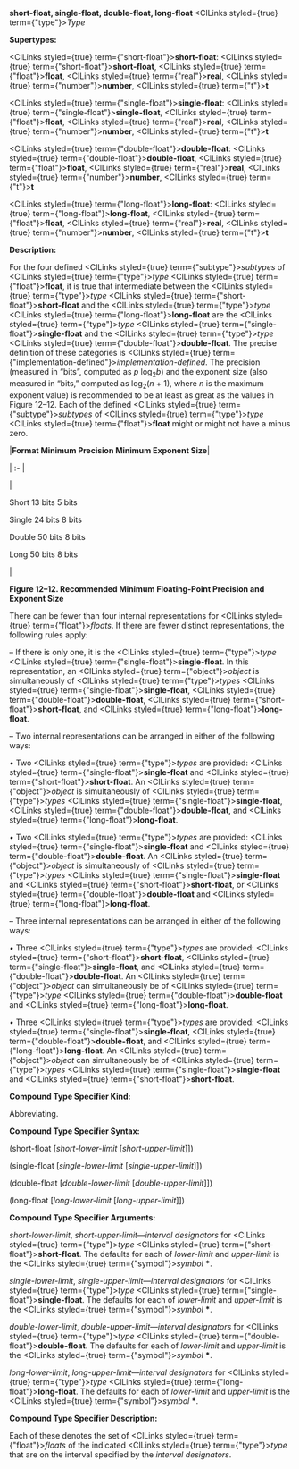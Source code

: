 **short-float, single-float, double-float, long-float** <ClLinks styled={true} term={"type"}><i>Type</i></ClLinks> 



**Supertypes:** 



<ClLinks styled={true} term={"short-float"}><b>short-float</b></ClLinks>: <ClLinks styled={true} term={"short-float"}><b>short-float</b></ClLinks>, <ClLinks styled={true} term={"float"}><b>float</b></ClLinks>, <ClLinks styled={true} term={"real"}><b>real</b></ClLinks>, <ClLinks styled={true} term={"number"}><b>number</b></ClLinks>, <ClLinks styled={true} term={"t"}><b>t</b></ClLinks> 



<ClLinks styled={true} term={"single-float"}><b>single-float</b></ClLinks>: <ClLinks styled={true} term={"single-float"}><b>single-float</b></ClLinks>, <ClLinks styled={true} term={"float"}><b>float</b></ClLinks>, <ClLinks styled={true} term={"real"}><b>real</b></ClLinks>, <ClLinks styled={true} term={"number"}><b>number</b></ClLinks>, <ClLinks styled={true} term={"t"}><b>t</b></ClLinks> 



<ClLinks styled={true} term={"double-float"}><b>double-float</b></ClLinks>: <ClLinks styled={true} term={"double-float"}><b>double-float</b></ClLinks>, <ClLinks styled={true} term={"float"}><b>float</b></ClLinks>, <ClLinks styled={true} term={"real"}><b>real</b></ClLinks>, <ClLinks styled={true} term={"number"}><b>number</b></ClLinks>, <ClLinks styled={true} term={"t"}><b>t</b></ClLinks> 



<ClLinks styled={true} term={"long-float"}><b>long-float</b></ClLinks>: <ClLinks styled={true} term={"long-float"}><b>long-float</b></ClLinks>, <ClLinks styled={true} term={"float"}><b>float</b></ClLinks>, <ClLinks styled={true} term={"real"}><b>real</b></ClLinks>, <ClLinks styled={true} term={"number"}><b>number</b></ClLinks>, <ClLinks styled={true} term={"t"}><b>t</b></ClLinks> 



**Description:** 



For the four defined <ClLinks styled={true} term={"subtype"}><i>subtypes</i></ClLinks> of <ClLinks styled={true} term={"type"}><i>type</i></ClLinks> <ClLinks styled={true} term={"float"}><b>float</b></ClLinks>, it is true that intermediate between the <ClLinks styled={true} term={"type"}><i>type</i></ClLinks> <ClLinks styled={true} term={"short-float"}><b>short-float</b></ClLinks> and the <ClLinks styled={true} term={"type"}><i>type</i></ClLinks> <ClLinks styled={true} term={"long-float"}><b>long-float</b></ClLinks> are the <ClLinks styled={true} term={"type"}><i>type</i></ClLinks> <ClLinks styled={true} term={"single-float"}><b>single-float</b></ClLinks> and the <ClLinks styled={true} term={"type"}><i>type</i></ClLinks> <ClLinks styled={true} term={"double-float"}><b>double-float</b></ClLinks>. The precise definition of these categories is <ClLinks styled={true} term={"implementation-defined"}><i>implementation-defined</i></ClLinks>. The precision (measured in “bits”, computed as *p* log<sub>2</sub>*b*) and the exponent size (also measured in “bits,” computed as log<sub>2</sub>(*n* + 1), where *n* is the maximum exponent value) is recommended to be at least as great as the values in Figure 12–12. Each of the defined <ClLinks styled={true} term={"subtype"}><i>subtypes</i></ClLinks> of <ClLinks styled={true} term={"type"}><i>type</i></ClLinks> <ClLinks styled={true} term={"float"}><b>float</b></ClLinks> might or might not have a minus zero. 



|**Format Minimum Precision Minimum Exponent Size**|

| :- |

|<p>Short 13 bits 5 bits </p><p>Single 24 bits 8 bits </p><p>Double 50 bits 8 bits </p><p>Long 50 bits 8 bits</p>|





**Figure 12–12. Recommended Minimum Floating-Point Precision and Exponent Size** 



There can be fewer than four internal representations for <ClLinks styled={true} term={"float"}><i>floats</i></ClLinks>. If there are fewer distinct representations, the following rules apply: 



– If there is only one, it is the <ClLinks styled={true} term={"type"}><i>type</i></ClLinks> <ClLinks styled={true} term={"single-float"}><b>single-float</b></ClLinks>. In this representation, an <ClLinks styled={true} term={"object"}><i>object</i></ClLinks> is simultaneously of <ClLinks styled={true} term={"type"}><i>types</i></ClLinks> <ClLinks styled={true} term={"single-float"}><b>single-float</b></ClLinks>, <ClLinks styled={true} term={"double-float"}><b>double-float</b></ClLinks>, <ClLinks styled={true} term={"short-float"}><b>short-float</b></ClLinks>, and <ClLinks styled={true} term={"long-float"}><b>long-float</b></ClLinks>. 



– Two internal representations can be arranged in either of the following ways: 







 



 



*•* Two <ClLinks styled={true} term={"type"}><i>types</i></ClLinks> are provided: <ClLinks styled={true} term={"single-float"}><b>single-float</b></ClLinks> and <ClLinks styled={true} term={"short-float"}><b>short-float</b></ClLinks>. An <ClLinks styled={true} term={"object"}><i>object</i></ClLinks> is simultaneously of <ClLinks styled={true} term={"type"}><i>types</i></ClLinks> <ClLinks styled={true} term={"single-float"}><b>single-float</b></ClLinks>, <ClLinks styled={true} term={"double-float"}><b>double-float</b></ClLinks>, and <ClLinks styled={true} term={"long-float"}><b>long-float</b></ClLinks>. 



*•* Two <ClLinks styled={true} term={"type"}><i>types</i></ClLinks> are provided: <ClLinks styled={true} term={"single-float"}><b>single-float</b></ClLinks> and <ClLinks styled={true} term={"double-float"}><b>double-float</b></ClLinks>. An <ClLinks styled={true} term={"object"}><i>object</i></ClLinks> is simultaneously of <ClLinks styled={true} term={"type"}><i>types</i></ClLinks> <ClLinks styled={true} term={"single-float"}><b>single-float</b></ClLinks> and <ClLinks styled={true} term={"short-float"}><b>short-float</b></ClLinks>, or <ClLinks styled={true} term={"double-float"}><b>double-float</b></ClLinks> and <ClLinks styled={true} term={"long-float"}><b>long-float</b></ClLinks>. 



– Three internal representations can be arranged in either of the following ways: 



*•* Three <ClLinks styled={true} term={"type"}><i>types</i></ClLinks> are provided: <ClLinks styled={true} term={"short-float"}><b>short-float</b></ClLinks>, <ClLinks styled={true} term={"single-float"}><b>single-float</b></ClLinks>, and <ClLinks styled={true} term={"double-float"}><b>double-float</b></ClLinks>. An <ClLinks styled={true} term={"object"}><i>object</i></ClLinks> can simultaneously be of <ClLinks styled={true} term={"type"}><i>type</i></ClLinks> <ClLinks styled={true} term={"double-float"}><b>double-float</b></ClLinks> and <ClLinks styled={true} term={"long-float"}><b>long-float</b></ClLinks>. 



*•* Three <ClLinks styled={true} term={"type"}><i>types</i></ClLinks> are provided: <ClLinks styled={true} term={"single-float"}><b>single-float</b></ClLinks>, <ClLinks styled={true} term={"double-float"}><b>double-float</b></ClLinks>, and <ClLinks styled={true} term={"long-float"}><b>long-float</b></ClLinks>. An <ClLinks styled={true} term={"object"}><i>object</i></ClLinks> can simultaneously be of <ClLinks styled={true} term={"type"}><i>types</i></ClLinks> <ClLinks styled={true} term={"single-float"}><b>single-float</b></ClLinks> and <ClLinks styled={true} term={"short-float"}><b>short-float</b></ClLinks>. 



**Compound Type Specifier Kind:** 



Abbreviating. 



**Compound Type Specifier Syntax:** 



(short-float [*short-lower-limit* [*short-upper-limit*]]) 



(single-float [*single-lower-limit* [*single-upper-limit*]]) 



(double-float [*double-lower-limit* [*double-upper-limit*]]) 



(long-float [*long-lower-limit* [*long-upper-limit*]]) 



**Compound Type Specifier Arguments:** 



*short-lower-limit*, *short-upper-limit*—*interval designators* for <ClLinks styled={true} term={"type"}><i>type</i></ClLinks> <ClLinks styled={true} term={"short-float"}><b>short-float</b></ClLinks>. The defaults for each of *lower-limit* and *upper-limit* is the <ClLinks styled={true} term={"symbol"}><i>symbol</i></ClLinks> **\***. 



*single-lower-limit*, *single-upper-limit*—*interval designators* for <ClLinks styled={true} term={"type"}><i>type</i></ClLinks> <ClLinks styled={true} term={"single-float"}><b>single-float</b></ClLinks>. The defaults for each of *lower-limit* and *upper-limit* is the <ClLinks styled={true} term={"symbol"}><i>symbol</i></ClLinks> **\***. 



*double-lower-limit*, *double-upper-limit*—*interval designators* for <ClLinks styled={true} term={"type"}><i>type</i></ClLinks> <ClLinks styled={true} term={"double-float"}><b>double-float</b></ClLinks>. The defaults for each of *lower-limit* and *upper-limit* is the <ClLinks styled={true} term={"symbol"}><i>symbol</i></ClLinks> **\***. 



*long-lower-limit*, *long-upper-limit*—*interval designators* for <ClLinks styled={true} term={"type"}><i>type</i></ClLinks> <ClLinks styled={true} term={"long-float"}><b>long-float</b></ClLinks>. The defaults for each of *lower-limit* and *upper-limit* is the <ClLinks styled={true} term={"symbol"}><i>symbol</i></ClLinks> **\***. 



**Compound Type Specifier Description:** 



Each of these denotes the set of <ClLinks styled={true} term={"float"}><i>floats</i></ClLinks> of the indicated <ClLinks styled={true} term={"type"}><i>type</i></ClLinks> that are on the interval specified by the *interval designators*. 







 



 



